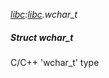 _[libc](../../modules/libc/libc-module.md):[libc](../../modules/libc/libc-module.md).wchar\_t_
##### Struct wchar\_t
C/C++ 'wchar_t' type
